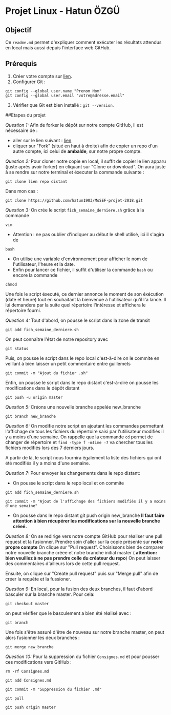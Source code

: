 # Projet Linux - Hatun ÖZGÜ

## Objectif

Ce `readme.md` permet d'expliquer comment exécuter les résultats attendus en local mais aussi depuis l'interface web GitHub.

## Prérequis
1. Créer votre compte sur [lien](https://github.com).
2. Configurer Git : 
 ```
 git config --global user.name "Prenom Nom"  
 git config --global user.email "votre@adresse.email"
 ```
3. Vérifier que Git est bien installé : `git --version`.


##Etapes du projet

*Question 1:* Afin de forker le dépôt sur notre compte GitHub, il est nécessaire de :
- aller sur le lien suivant : [lien](https://github.com/ambalde/MoSEF-projet-2018)
- cliquer sur "Fork" (situé en haut à droite) afin de copier un repo d'un autre compte, ici celui de **ambalde**, sur notre propre compte.


*Question 2:* Pour cloner notre copie en local, il suffit de copier le lien apparu (juste après avoir forker) en cliquant sur "Clone or download".
On aura juste à se rendre sur notre terminal et éxecuter la commande suivante :
```
git clone lien repo distant 
```
Dans mon cas : 
```
git clone https://github.com/hatun1903/MoSEF-projet-2018.git
```

  
*Question 3:* On crée le script `fich_semaine_derniere.sh` grâce à la commande 
```
vim
```
- Attention : ne pas oublier d'indiquer au début le shell utilisé, ici il s'agira de
```
bash
```
- On utilise une variable d'environnement pour afficher le nom de l'utilisateur, l'heure et la date.
- Enfin pour lancer ce fichier, il suffit d'utiliser la commande `bash` ou encore la commande 
```
chmod
```
Une fois le script éxecuté, ce dernier annonce le moment de son éxécution (date et heure) tout en souhaitant la bienvenue à l'utilisateur qu'il l'a lancé. Il lui demandera par la suite quel répertoire l'intéresse et affichera le répertoire fourni.


*Question 4:* Tout d'abord, on pousse le script dans la zone de transit 
``` 
git add fich_semaine_derniere.sh 
```
On peut connaître l'état de notre repository avec 
``` 
git status 
```
Puis, on pousse le script dans le repo local c'est-à-dire on le commite en veillant à bien laisser un petit commentaire entre guillemets 
```
git commit -m "Ajout du fichier .sh" 
```
Enfin, on pousse le script dans le repo distant c'est-à-dire on pousse les modifications dans le dépôt distant
``` 
git push -u origin master 
```


*Question 5:* Créons une nouvelle branche appelée new_branche
```
git branch new_branche
```

  
*Question 6:* On modifie notre script en ajoutant les commandes permettant l'affichage de tous les fichiers du répertoire saisi par l'utilisateur modifiés il y a moins d'une semaine.
On rappelle que la commande `cd` permet de changer de répertoire et `find -type f -mtime -7` va chercher tous les fichiers modifiés lors des 7 derniers jours.

A partir de là, le script nous fournira également la liste des fichiers qui ont été modifiés il y a moins d'une semaine. 


*Question 7:* Pour envoyer les changements dans le repo distant:
- On pousse le script dans le repo local et on commite 
```
git add fich_semaine_derniere.sh
```

```
git commit -m "Ajout de l'affichage des fichiers modifiés il y a moins d'une semaine"
```
- On pousse dans le repo distant 
git push origin new_branche
**Il faut faire attention à bien récupérer les modifications sur la nouvelle branche créeé.**


*Question 8:* On se redirige vers notre compte GitHub pour réaliser une pull request et la fusionner.
Prendre soin d'aller sur la copie présente sur **notre propre compte**
On clique sur "Pull request".
Choisissons bien de comparer notre nouvelle branche créee et notre branche initial master ( **attention: bien veuillez à ne pas prendre celle du créateur du repo**)
On peut laisser des commentaires d'ailleurs lors de cette pull request.

Ensuite, on clique sur "Create pull request" puis sur "Merge pull" afin de créer la requête et la fussioner.


*Question 9:* En local, pour la fusion des deux branches, il faut d'abord basculer sur la branche master. Pour cela:
```
git checkout master
```

on peut vérifier que le basculement a bien été réalisé avec : 
```
git branch 
```

Une fois s'être assuré d'être de nouveau sur notre branche master, on peut alors fusionner les deux branches :
```
git merge new_branche
```


*Question 10:* Pour la  suppression du fichier `Consignes.md` et pour pousser ces modifications vers GitHub :

```
rm -rf Consignes.md
```
```
git add Consignes.md
```
```
git commit -m "Suppression du fichier .md"
```
```
git pull
```
```
git push origin master
```



